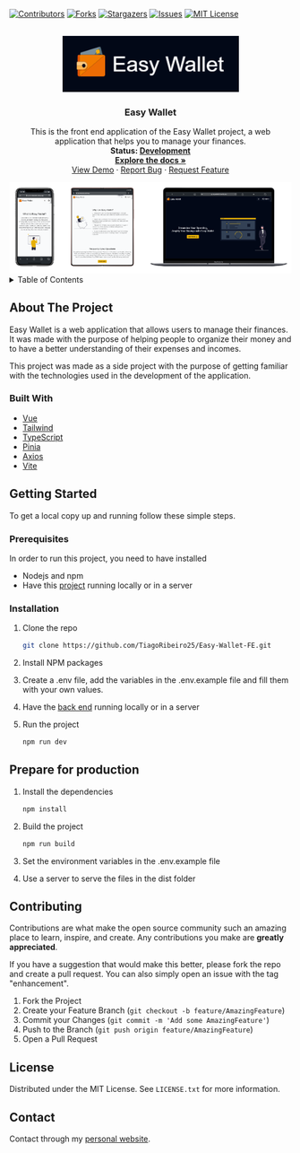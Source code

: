 [![Contributors][contributors-shield]][contributors-url]
[![Forks][forks-shield]][forks-url]
[![Stargazers][stars-shield]][stars-url]
[![Issues][issues-shield]][issues-url]
[![MIT License][license-shield]][license-url]

<!-- PROJECT LOGO -->
<br />
<div align="center">
  <img src="images/logo.png" alt="Logo" width="315" height="100">

  <h3 align="center">Easy Wallet</h3>

  <p align="center">
    This is the front end application of the Easy Wallet project, a web application that helps you to manage your finances.
  <br />
    <strong>Status: <u>Development</u>

  </strong>
    <br />
    <a href="#"><strong>Explore the docs »</strong></a>
    <br />
    <a href="https://easy-wallet-fe.onrender.com">View Demo</a>
    ·
    <a href="https://github.com/TiagoRibeiro25/Easy-Wallet-FE/issues">Report Bug</a>
    ·
    <a href="https://github.com/TiagoRibeiro25/Easy-Wallet-FE/issues">Request Feature</a>
  </p>
   <img src="images/devices.png" alt="Logo" >
 <br />
</div>

<!-- TABLE OF CONTENTS -->
<details>
  <summary>Table of Contents</summary>
  <ol>
    <li>
      <a href="#about-the-project">About The Project</a>
      <ul>
        <li><a href="#built-with">Built With</a></li>
      </ul>
    </li>
    <li>
      <a href="#getting-started">Getting Started</a>
      <ul>
        <li><a href="#prerequisites">Prerequisites</a></li>
        <li><a href="#installation">Installation</a></li>
       <li><a href="#prepare-for-production">Prepare for production</a></li>
      </ul>
    </li>
    <li><a href="#contributing">Contributing</a></li>
    <li><a href="#license">License</a></li>
    <li><a href="#contact">Contact</a></li>
  </ol>
</details>

<!-- ABOUT THE PROJECT -->
## About The Project

Easy Wallet is a web application that allows users to manage their finances. It was made with the purpose of helping people to organize their money and to have a better understanding of their expenses and incomes.

This project was made as a side project with the purpose of getting familiar with the technologies used in the development of the application.

### Built With

* [Vue](https://vuejs.org/)
* [Tailwind](https://tailwindcss.com/)
* [TypeScript](https://www.typescriptlang.org/)
* [Pinia](https://pinia.esm.dev/)
* [Axios](https://axios-http.com/)
* [Vite](https://vitejs.dev/)

<!-- GETTING STARTED -->
## Getting Started

To get a local copy up and running follow these simple steps.

### Prerequisites

In order to run this project, you need to have installed

* Nodejs and npm
* Have this [project](https://github.com/TiagoRibeiro25/Easy-Wallet-BE) running locally or in a server

### Installation

1. Clone the repo

   ```sh
   git clone https://github.com/TiagoRibeiro25/Easy-Wallet-FE.git
   ```

2. Install NPM packages

3. Create a .env file, add the variables in the .env.example file and fill them with your own values.

4. Have the [back end](https://github.com/TiagoRibeiro25/Easy-Wallet-FE.git) running locally or in a server

5. Run the project

   ```sh
   npm run dev
   ```

<!-- Production -->
## Prepare for production

1. Install the dependencies

   ```sh
   npm install
   ```

2. Build the project

   ```sh
   npm run build
   ```

3. Set the environment variables in the .env.example file

4. Use a server to serve the files in the dist folder

<!-- CONTRIBUTING -->
## Contributing

Contributions are what make the open source community such an amazing place to learn, inspire, and create. Any contributions you make are **greatly appreciated**.

If you have a suggestion that would make this better, please fork the repo and create a pull request. You can also simply open an issue with the tag "enhancement".

1. Fork the Project
2. Create your Feature Branch (`git checkout -b feature/AmazingFeature`)
3. Commit your Changes (`git commit -m 'Add some AmazingFeature'`)
4. Push to the Branch (`git push origin feature/AmazingFeature`)
5. Open a Pull Request

<!-- LICENSE -->
## License

Distributed under the MIT License. See `LICENSE.txt` for more information.

<!-- CONTACT -->
## Contact

Contact through my [personal website](https://tiagoribeiro.tech/contact).

<!-- MARKDOWN LINKS & IMAGES -->
[contributors-shield]: https://img.shields.io/github/contributors/TiagoRibeiro25/Easy-Wallet-FE.svg?style=for-the-badge
[contributors-url]: https://github.com/TiagoRibeiro25/Easy-Wallet-FE/graphs/contributors
[forks-shield]: https://img.shields.io/github/forks/TiagoRibeiro25/Easy-Wallet-FE.svg?style=for-the-badge
[forks-url]: https://github.com/TiagoRibeiro25/Easy-Wallet-FE/network/members
[stars-shield]: https://img.shields.io/github/stars/TiagoRibeiro25/Easy-Wallet-FE.svg?style=for-the-badge
[stars-url]: https://github.com/TiagoRibeiro25/Easy-Wallet-FE/stargazers
[issues-shield]: https://img.shields.io/github/issues/TiagoRibeiro25/Easy-Wallet-FE.svg?style=for-the-badge
[issues-url]: https://github.com/TiagoRibeiro25/Easy-Wallet-FE/issues
[license-shield]: https://img.shields.io/github/license/TiagoRibeiro25/Easy-Wallet-FE.svg?style=for-the-badge
[license-url]: https://github.com/TiagoRibeiro25/Easy-Wallet-FE/blob/master/LICENSE.txt
